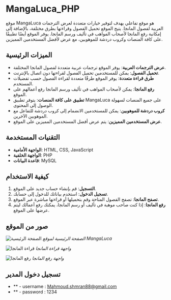 # MangaLuca_PHP
موقع MangaLuca هو موقع تفاعلي يهدف لتوفير خيارات متعددة لعرض الترجمات العربية لفصول المانجا. يتيح الموقع تحميل الفصول وقراءتها بطرق مختلفة، بالإضافة إلى إمكانية رفع المانجا لأصحاب المواهب في تأليف ورسم المانجا. يوفر الموقع أيضًا تطبيقًا على كافة المنصات وكروب دردشة للموهوبين، مع عرض لأفضل المستخدمين المميزين.


## الميزات الرئيسية

- **عرض الترجمات العربية**: يوفر الموقع ترجمات عربية متعددة لفصول المانجا المختلفة.
- **تحميل الفصول**: يمكن للمستخدمين تحميل الفصول لقراءتها دون اتصال بالإنترنت.
- **طرق قراءة متعددة**: يوفر الموقع طرقًا متعددة لقراءة الفصول حسب تفضيلات المستخدم.
- **رفع المانجا**: يمكن لأصحاب المواهب في تأليف ورسم المانجا رفع أعمالهم على الموقع.
- **تطبيق على كافة المنصات**: يتوفر تطبيق MangaLuca على جميع المنصات لسهولة الوصول إلى المحتوى.
- **كروب دردشة للموهوبين**: يمكن للمستخدمين الانضمام إلى كروب دردشة للتفاعل مع الموهوبين الآخرين.
- **عرض المستخدمين المميزين**: يتم عرض أفضل المستخدمين المميزين على الموقع.

## التقنيات المستخدمة

- **الواجهة الأمامية**: HTML, CSS, JavaScript
- **الواجهة الخلفية**: PHP
- **قاعدة البيانات**: MySQL

## كيفية الاستخدام

1. **التسجيل**: قم بإنشاء حساب جديد على الموقع.
2. **تسجيل الدخول**: استخدم بياناتك للدخول إلى حسابك.
3. **تصفح المانجا**: تصفح الفصول المتاحة وقم بتحميلها أو قراءتها مباشرة عبر الموقع.
4. **رفع المانجا**: إذا كنت صاحب موهبة في تأليف أو رسم المانجا، يمكنك رفع أعمالك ليتم عرضها على الموقع.

## صور من الموقع

![الصفحة الرئيسية](images/homepage.png)
*الصفحة الرئيسية لموقع MangaLuca*

![قراءة المانجا](images/read_manga.png)
*واجهة قراءة المانجا*

![رفع المانجا](images/upload_manga.png)
*واجهة رفع المانجا*

## تسجيل دخول المدير

- ** - username : Mahmoud.shmran88@gmail.com
- ** - password : 1234